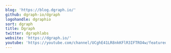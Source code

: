 ```yaml
---
blog: 'https://blog.dgraph.io/'
github: dgraph-io/dgraph
logohandle: dgraphio
sort: dgraph
title: Dgraph
twitter: dgraphlabs
website: 'https://dgraph.io/'
youtube: 'https://youtube.com/channel/UCghE41LR8nkKFlR3IFTRO4w/featured'
---
```

